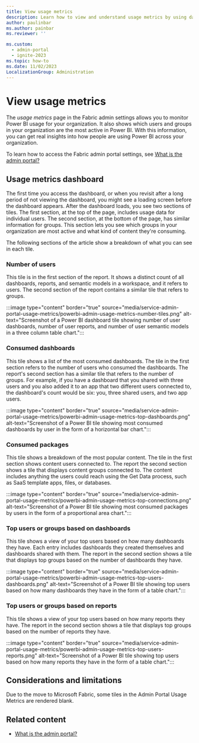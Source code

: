 ```yaml
---
title: View usage metrics
description: Learn how to view and understand usage metrics by using dashboards in the Fabric Admin settings page.
author: paulinbar
ms.author: painbar
ms.reviewer: ''

ms.custom:
  - admin-portal
  - ignite-2023
ms.topic: how-to
ms.date: 11/02/2023
LocalizationGroup: Administration
---
```


# View usage metrics

The *usage metrics* page in the Fabric admin settings allows you to monitor Power BI usage for your organization. It also shows which users and groups in your organization are the most active in Power BI. With this information, you can get real insights into how people are using Power BI across your organization.

To learn how to access the Fabric admin portal settings, see [What is the admin portal?](admin-center.md)

## Usage metrics dashboard

The first time you access the dashboard, or when you revisit after a long period of not viewing the dashboard, you might see a loading screen before the dashboard appears. After the dashboard loads, you see two sections of tiles. The first section, at the top of the page, includes usage data for individual users. The second section, at the bottom of the page, has similar information for groups. This section lets you see which groups in your organization are most active and what kind of content they're consuming.

The following sections of the article show a breakdown of what you can see in each tile.

### Number of users

This tile is in the first section of the report. It shows a distinct count of all dashboards, reports, and semantic models in a workspace, and it refers to users. The second section of the report contains a similar tile that refers to groups.
  
:::image type="content" border="true" source="media/service-admin-portal-usage-metrics/powerbi-admin-usage-metrics-number-tiles.png" alt-text="Screenshot of a Power BI dashboard tile showing number of user dashboards, number of user reports, and number of user semantic models in a three column table chart.":::

### Consumed dashboards

This tile shows a list of the most consumed dashboards. The tile in the first section refers to the number of users who consumed the dashboards. The report's second section has a similar tile that refers to the number of groups. For example, if you have a dashboard that you shared with three users and you also added it to an app that two different users connected to, the dashboard's count would be six: you, three shared users, and two app users.

:::image type="content" border="true" source="media/service-admin-portal-usage-metrics/powerbi-admin-usage-metrics-top-dashboards.png" alt-text="Screenshot of a Power BI tile showing most consumed dashboards by user in the form of a horizontal bar chart.":::

### Consumed packages

This tile shows a breakdown of the most popular content. The tile in the first section shows content users connected to. The report the second section shows a tile that displays content groups connected to. The content includes anything the users could reach using the Get Data process, such as SaaS template apps, files, or databases.

:::image type="content" border="true" source="media/service-admin-portal-usage-metrics/powerbi-admin-usage-metrics-top-connections.png" alt-text="Screenshot of a Power BI tile showing most consumed packages by users in the form of a proportional area chart.":::

### Top users or groups based on dashboards

This tile shows a view of your top users based on how many dashboards they have. Each entry includes dashboards they created themselves and dashboards shared with them. The report in the second section shows a tile that displays top groups based on the number of dashboards they have.
  
:::image type="content" border="true" source="media/service-admin-portal-usage-metrics/powerbi-admin-usage-metrics-top-users-dashboards.png" alt-text="Screenshot of a Power BI tile showing top users based on how many dashboards they have in the form of a table chart.":::

### Top users or groups based on reports

This tile shows a view of your top users based on how many reports they have. The report in the second section shows a tile that displays top groups based on the number of reports they have.
  
:::image type="content" border="true" source="media/service-admin-portal-usage-metrics/powerbi-admin-usage-metrics-top-users-reports.png" alt-text="Screenshot of a Power BI tile showing top users based on how many reports they have in the form of a table chart.":::

## Considerations and limitations

Due to the move to Microsoft Fabric, some tiles in the Admin Portal Usage Metrics are rendered blank.

## Related content

- [What is the admin portal?](admin-center.md)
